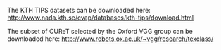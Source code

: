 

The KTH TIPS datasets can be downloaded here:
http://www.nada.kth.se/cvap/databases/kth-tips/download.html

The subset of CUReT selected by the Oxford VGG group can be downloaded here:
http://www.robots.ox.ac.uk/~vgg/research/texclass/

